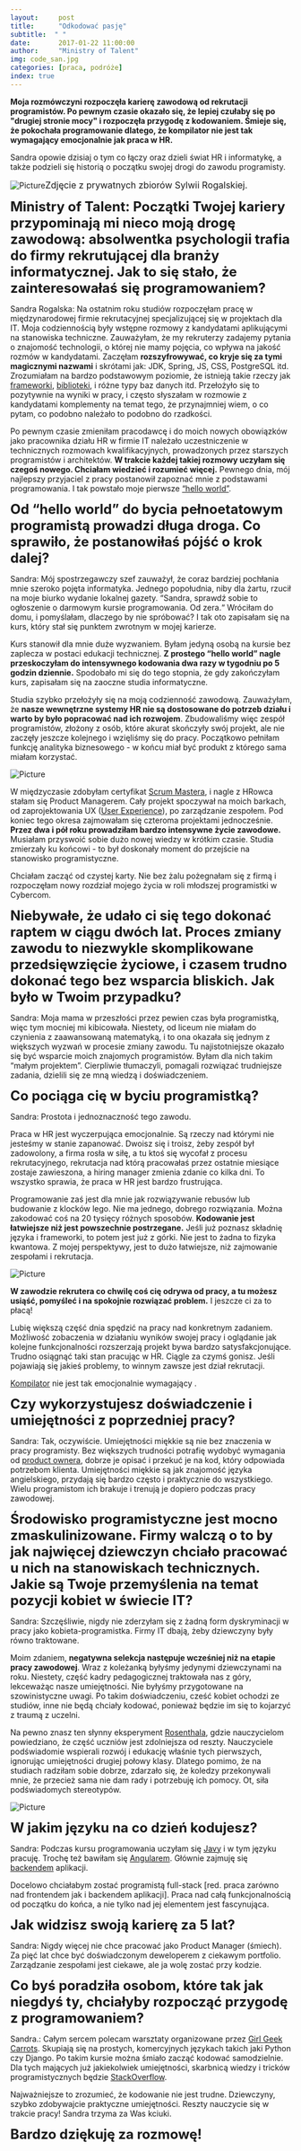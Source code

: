 ```yaml
---
layout:     post
title:      "Odkodować pasję"
subtitle:  " "
date:       2017-01-22 11:00:00 
author:     "Ministry of Talent"
img: code_san.jpg
categories: [praca, podróże]
index: true
---
```

<b> Moja rozmówczyni rozpoczęła karierę zawodową od rekrutacji programistów. 
Po pewnym czasie okazało się, że lepiej czułaby się po "drugiej stronie mocy" i rozpoczęła przygodę z kodowaniem.
Śmieje się, że pokochała programowanie dlatego, że kompilator nie jest tak wymagający emocjonalnie jak praca w HR. </b>

Sandra opowie dzisiaj o tym co łączy oraz dzieli świat HR i informatykę, a także podzieli się historią o początku swojej drogi do zawodu programisty.

<img src="/images/rsz_sandra_profile_1.jpg" class="img-responsive" alt="Picture"><font size="3">Zdjęcie z prywatnych zbiorów Sylwii Rogalskiej.</font>



<b><font size="5,5">Ministry of Talent:  Początki Twojej kariery przypominają mi nieco moją drogę zawodową: absolwentka psychologii trafia do firmy rekrutującej dla branży informatycznej. Jak to się stało, że zainteresowałaś się programowaniem?</font></b>

Sandra Rogalska: Na ostatnim roku studiów rozpoczęłam pracę w międzynarodowej firmie rekrutacyjnej specjalizującej się w projektach dla IT. Moja codziennością były wstępne rozmowy z kandydatami aplikującymi na stanowiska techniczne. 
Zauważyłam, że my rekruterzy zadajemy pytania o znajomość technologii, o której nie mamy pojęcia, co wpływa na jakość rozmów w kandydatami. 
Zaczęłam <b>rozszyfrowywać, co kryje się za tymi magicznymi nazwami</b> i skrótami jak: JDK, Spring, JS, CSS, PostgreSQL itd. Zrozumiałam na bardzo podstawowym poziomie, że istnieją takie rzeczy jak <a href="https://pl.wikipedia.org/wiki/Framework" target="_blank">frameworki</a>, <a href="https://pl.wikipedia.org/wiki/Biblioteka_programistyczna" target="_blank">biblioteki</a>, i różne typy baz danych itd. Przełożyło się to pozytywnie na wyniki w pracy, i często słyszałam w rozmowie z kandydatami komplementy na temat tego, że przynajmniej wiem, o co pytam, co podobno należało to podobno do rzadkości.


Po pewnym czasie zmieniłam pracodawcę i do moich nowych obowiązków jako pracownika działu HR w firmie IT należało uczestniczenie w technicznych rozmowach kwalifikacyjnych, prowadzonych przez starszych programistów i architektów. <b>W trakcie każdej takiej rozmowy uczyłam się czegoś nowego. Chciałam wiedzieć i rozumieć więcej.</b> 
Pewnego dnia, mój najlepszy przyjaciel z pracy postanowił zapoznać mnie z podstawami programowania. I tak powstało moje pierwsze <a href="https://pl.wikipedia.org/wiki/Hello_world" target="_blank">“hello world”</a>. 


<b><font size="5,5">Od “hello world” do bycia pełnoetatowym programistą prowadzi długa droga. Co sprawiło, że postanowiłaś pójść o krok dalej?</font></b>


Sandra: Mój spostrzegawczy szef zauważył, że coraz bardziej pochłania mnie szeroko pojęta informatyka. Jednego popołudnia, niby dla żartu, rzucił na moje biurko wydanie lokalnej gazety. “Sandra,  sprawdź sobie to ogłoszenie o  darmowym kursie programowania. Od zera.“ Wróciłam do domu, i pomyślałam, dlaczego by nie spróbować? I tak oto zapisałam się na kurs, który stał się punktem zwrotnym w mojej karierze.   


Kurs stanowił dla mnie duże wyzwaniem. Byłam jedyną osobą na kursie bez zaplecza w postaci edukacji technicznej.  <b>Z prostego “hello world” nagle przeskoczyłam do intensywnego kodowania dwa razy w tygodniu po 5 godzin dziennie.</b> Spodobało mi się do tego stopnia, że gdy zakończyłam kurs, zapisałam się na zaoczne studia informatyczne. 

Studia szybko przełożyły się na moją codzienność zawodową.  Zauważyłam, że <b>nasze wewnętrzne systemy HR nie są dostosowane do potrzeb działu i warto by było popracować nad ich rozwojem</b>. Zbudowaliśmy więc zespół programistów, złożony z osób, które akurat skończyły swój projekt, ale nie zaczęły jeszcze kolejnego i wzięliśmy się do pracy. Początkowo pełniłam funkcję analityka biznesowego - w końcu miał być produkt z którego sama miałam korzystać.  




<img src="/images/code_san.jpg" class="img-responsive" alt="Picture"> 



W międzyczasie zdobyłam certyfikat <a href="https://pl.wikipedia.org/wiki/Scrum" target="_blank">Scrum Mastera</a>, i nagle z HRowca stałam się Product Managerem. Cały projekt spoczywał na moich barkach, od zaprojektowania UX (<a href="https://pl.wikipedia.org/wiki/User_experience" target="_blank">User Experience</a>), po zarządzanie zespołem. Pod koniec tego okresa zajmowałam się czteroma projektami jednocześnie. <b>Przez dwa i pół roku prowadziłam bardzo intensywne życie zawodowe.</b> Musiałam przyswoić sobie dużo nowej wiedzy w krótkim czasie. Studia zmierzały ku końcowi - to był doskonały moment do przejście na stanowisko programistyczne.

Chciałam zacząć od czystej karty. Nie bez żalu pożegnałam się z firmą i rozpoczęłam nowy rozdział mojego życia w roli młodszej programistki w Cybercom. 



<b><font size="5,5">Niebywałe, że udało ci się tego dokonać raptem w ciągu dwóch lat. Proces zmiany zawodu to niezwykle skomplikowane przedsięwzięcie życiowe, i czasem trudno dokonać tego bez wsparcia bliskich. Jak było w Twoim przypadku?</font></b>

Sandra: Moja mama w przeszłości przez pewien czas była programistką, więc tym mocniej mi kibicowała.
Niestety, od liceum nie miałam do czynienia z zaawansowaną matematyką, i to ona okazała się jednym z większych wyzwań w procesie zmiany zawodu. Tu najistotniejsze okazało się być wsparcie moich znajomych programistów. Byłam dla nich takim “małym projektem”. Cierpliwie tłumaczyli, pomagali rozwiązać trudniejsze zadania, dzielili się ze mną wiedzą i doświadczeniem. 


<b><font size="5,5">Co pociąga cię w byciu programistką?</font></b>

Sandra: Prostota i jednoznaczność tego zawodu. 

Praca w HR jest wyczerpująca emocjonalnie. Są rzeczy nad którymi nie jesteśmy w stanie zapanować. Dwoisz się i troisz, żeby zespół był zadowolony, a firma rosła w siłę, a tu ktoś się wycofał z procesu rekrutacyjnego, rekrutacja nad którą pracowałaś przez ostatnie miesiące zostaje zawieszona, a hiring manager zmienia zdanie co kilka dni. To wszystko sprawia, że praca w HR jest bardzo frustrująca. 

Programowanie zaś jest dla mnie jak rozwiązywanie rebusów lub budowanie z klocków lego. Nie ma jednego, dobrego rozwiązania. Można zakodować coś na 20 tysięcy różnych sposobów. 
<b>Kodowanie jest łatwiejsze niż jest powszechnie postrzegane.</b> Jeśli już poznasz składnię języka i frameworki, to potem jest już z górki. Nie jest to żadna to fizyka kwantowa. 
Z mojej perspektywy, jest to dużo łatwiejsze, niż zajmowanie zespołami i rekrutacja. 


<img src="/images/rsz_san_laptop.jpg" class="img-responsive" alt="Picture">


<b>W zawodzie rekrutera co chwilę coś cię odrywa od pracy, a tu możesz usiąść, pomyśleć i na spokojnie rozwiązać problem.</b> I jeszcze ci za to płacą!

Lubię większą część dnia spędzić na pracy nad konkretnym zadaniem. Możliwość zobaczenia w działaniu wyników swojej pracy i oglądanie jak kolejne funkcjonalności rozszerzają projekt bywa bardzo satysfakcjonujące. Trudno osiągnąć taki stan pracując w HR. Ciągle za czymś gonisz. Jeśli pojawiają się jakieś problemy, to winnym zawsze jest dział rekrutacji. 

<a href="https://pl.wikipedia.org/wiki/Kompilator" target="_blank">Kompilator</a> nie jest tak emocjonalnie wymagający . 

<b><font size="5,5">Czy wykorzystujesz doświadczenie i umiejętności z poprzedniej pracy?</font></b>


Sandra: Tak, oczywiście. Umiejętności miękkie są nie bez znaczenia w pracy programisty. Bez większych trudności potrafię wydobyć wymagania od <a href="http://scrum-master.pl/product-owner-czy-pelniacy-obowiazki/" target="_blank">product ownera</a>, dobrze je opisać i przekuć je na kod, który odpowiada potrzebom klienta. Umiejętności miękkie są jak znajomość języka angielskiego, przydają się bardzo często i praktycznie do wszystkiego.  Wielu programistom ich brakuje i trenują je dopiero podczas pracy zawodowej. 


<b><font size="5,5">Środowisko programistyczne jest mocno zmaskulinizowane. Firmy walczą o to by jak najwięcej dziewczyn chciało pracować u nich na stanowiskach technicznych. Jakie są Twoje przemyślenia na temat pozycji kobiet w świecie IT? </font></b>


Sandra: Szczęśliwie, nigdy nie zderzyłam się z żadną form dyskryminacji w pracy jako kobieta-programistka.  Firmy IT dbają, żeby dziewczyny były równo traktowane.

Moim zdaniem, <b>negatywna selekcja następuje wcześniej niż na etapie pracy zawodowej</b>. Wraz z koleżanką byłyśmy jedynymi dziewczynami na roku. Niestety, część kadry pedagogicznej traktowała nas z góry, lekceważąc nasze umiejętności. Nie byłyśmy przygotowane na szowinistyczne uwagi. Po takim doświadczeniu, cześć kobiet ochodzi ze studiów, inne nie będą chciały kodować, ponieważ będzie im się to kojarzyć z traumą z uczelni.

Na pewno znasz ten słynny eksperyment <a href="https://pl.wikipedia.org/wiki/Efekt_Pigmaliona" target="_blank">Rosenthala</a>, gdzie nauczycielom powiedziano, że część uczniów jest zdolniejsza od reszty. Nauczyciele podświadomie wspierali rozwój i edukację właśnie tych pierwszych, ignorując umiejętności drugiej połowy klasy. Dlatego pomimo, że na studiach radziłam sobie dobrze, zdarzało się, że koledzy przekonywali mnie, że przecież sama nie dam rady i potrzebuję ich pomocy. Ot, siła podświadomych stereotypów.


<img src="/images/rsz_san_code.jpg" class="img-responsive" alt="Picture">


<b><font size="5,5">W jakim języku na co dzień kodujesz?</font></b>

Sandra: Podczas kursu programowania uczyłam się <a href="https://pl.wikipedia.org/wiki/Java" target="_blank">Javy</a> i w tym języku pracuję. Trochę też bawiłam się <a href="https://pl.wikipedia.org/wiki/AngularJS" target="_blank">Angularem</a>. Głównie zajmuję się <a href="https://pl.wikipedia.org/wiki/Front-end_i_back-end" target="_blank">backendem</a> aplikacji. 

Docelowo chciałabym zostać programistą full-stack [red. praca zarówno nad frontendem jak i backendem aplikacji]. Praca nad całą funkcjonalnością od początku do końca, a nie tylko nad jej elementem jest fascynująca. 


<b><font size="5,5">Jak widzisz swoją karierę za 5 lat?</font></b>



Sandra: Nigdy więcej nie chce pracować jako Product Manager (śmiech). Za pięć lat chce być doświadczonym deweloperem z ciekawym portfolio.  Zarządzanie zespołami jest ciekawe, ale ja wolę zostać przy kodzie. 


<b><font size="5,5">Co byś poradziła osobom, które tak jak niegdyś ty, chciałyby rozpocząć przygodę z programowaniem?</font></b>



Sandra.: Całym sercem polecam warsztaty organizowane przez <a href="http://geekgirlscarrots.org/" target="_blank">Girl Geek Carrots</a>. 
Skupiają się na prostych, komercyjnych językach takich jaki Python czy Django. Po takim kursie można śmiało zacząć kodować samodzielnie.  Dla tych mających już jakiekolwiek umiejętności, skarbnicą wiedzy i tricków programistycznych będzie <a href="http://stackoverflow.com/" target="_blank">StackOverflow</a>.


Najważniejsze to zrozumieć, że kodowanie nie jest trudne. Dziewczyny, szybko zdobywajcie praktyczne umiejętności. Reszty nauczycie się w trakcie pracy!
Sandra trzyma za Was kciuki.


<b><font size="5,5"> Bardzo dziękuję za rozmowę! </font></b>


